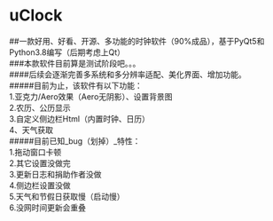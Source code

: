 # uClock
##一款好用、好看、开源、多功能的时钟软件（90%成品），基于PyQt5和Python3.8编写（后期考虑上Qt）  
###本款软件目前算是测试阶段吧。。。  
####后续会逐渐完善多系统和多分辨率适配、美化界面、增加功能。  
#####目前为止，该软件有以下功能：  
  1.亚克力/Aero效果（Aero无阴影）、设置背景图  
  2.农历、公历显示  
  3.自定义侧边栏Html（内置时钟、日历）  
  4、天气获取  
#####目前已知_bug（划掉）_特性：  
  1.拖动窗口卡顿  
  2.其它设置没做完  
  3.更新日志和捐助作者没做  
  4.侧边栏设置没做  
  5.天气和节假日获取慢（启动慢）  
  6.没网时间更新会重叠  
